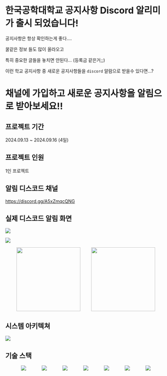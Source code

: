 # 한국공학대학교 공지사항 Discord 알리미가 출시 되었습니다!

공지사항은 항상 확인하는게 좋다….

꿀같은 정보 들도 많이 올라오고

특히 중요한 글들을 놓치면 안된다… (등록금 같은거;;)

이런 학교 공지사항 중 새로운 공지사항들을 `discord` 알람으로 받을수 있다면…?

# 채널에 가입하고 새로운 공지사항을 알림으로 받아보세요!!

## 프로젝트 기간

2024.09.13 ~ 2024.09.16 (4일)

## 프로젝트 인원

1인 프로젝트

## 알림 디스코드 채널

https://discord.gg/A5xZmqcQNG

## 실제 디스코드 알림 화면

<img src="https://velog.velcdn.com/images/twoone14/post/c500be3f-a426-4b7d-b4a8-6b95c45e8cae/image.png">

![](https://velog.velcdn.com/images/twoone14/post/d59d2bbc-de51-458a-9588-4fe8e905262f/image.png)

<div style="display: flex; justify-content: space-evenly">
  <img 
width="200" src="https://velog.velcdn.com/images/twoone14/post/6b33f6dd-e2cf-4b65-8c5d-cad49f48ad78/image.png"><img 
width="200" src="https://velog.velcdn.com/images/twoone14/post/2495cb2c-f1ed-404c-b938-261a3260e782/image.png">
</div>

## 시스템 아키텍쳐

![](https://velog.velcdn.com/images/twoone14/post/5514adef-8ad6-4582-a44a-3c1cab8c2181/image.png)

## 기술 스택

<div style="display: flex; justify-content: space-evenly; flex-wrap: wrap;">
<img src="https://img.shields.io/badge/fastapi-009688?style=for-the-badge&logo=fastapi&logoColor=white"><img src="https://img.shields.io/badge/selenium-43B02A?style=for-the-badge&logo=selenium&logoColor=white"><img src="https://img.shields.io/badge/docker-2496ED?style=for-the-badge&logo=docker&logoColor=white"><img src="https://img.shields.io/badge/amazonec2-FF9900?style=for-the-badge&logo=amazonec2&logoColor=white"><img src="https://img.shields.io/badge/discord-5865F2?style=for-the-badge&logo=discord&logoColor=white"><img src="https://img.shields.io/badge/sqlalchemy-D71F00?style=for-the-badge&logo=sqlalchemy&logoColor=white"><img src="https://img.shields.io/badge/sqlite-003B57?style=for-the-badge&logo=sqlite&logoColor=white">
  </div>